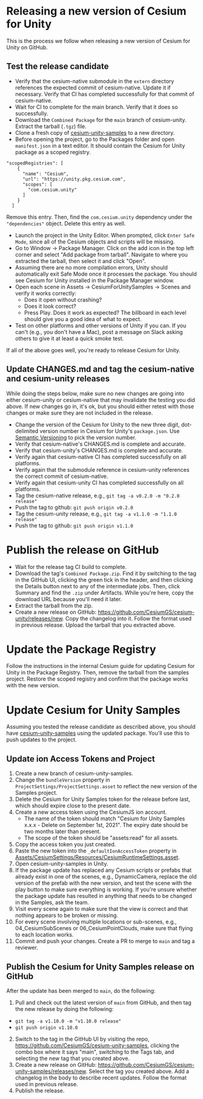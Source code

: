 # Releasing a new version of Cesium for Unity

This is the process we follow when releasing a new version of Cesium for Unity on GitHub.

## Test the release candidate

* Verify that the cesium-native submodule in the `extern` directory references the expected commit of cesium-native. Update it if necessary. Verify that CI has completed successfully for that commit of cesium-native.
* Wait for CI to complete for the main branch. Verify that it does so successfully.
* Download the `Combined Package` for the `main` branch of cesium-unity. Extract the tarball (`.tgz`) file.
* Clone a fresh copy of [cesium-unity-samples](https://github.com/CesiumGS/cesium-unity-samples) to a new directory.
* Before opening the project, go to the Packages folder and open `manifest.json` in a text editor. It should contain the Cesium for Unity package as a scoped registry.
```
"scopedRegistries": [
    {
      "name": "Cesium",
      "url": "https://unity.pkg.cesium.com",
      "scopes": [
        "com.cesium.unity"
      ]
    }
  ]
```
Remove this entry. Then, find the `com.cesium.unity` dependency under the `"dependencies"` object. Delete this entry as well.
* Launch the project in the Unity Editor. When prompted, click `Enter Safe Mode`, since all of the Cesium objects and scripts will be missing.
* Go to Window -> Package Manager. Click on the add icon in the top left corner and select "Add package from tarball". Navigate to where you extracted the tarball, then select it and click "Open".
* Assuming there are no more compilation errors, Unity should automatically exit Safe Mode once it processes the package. You should see Cesium for Unity installed in the Package Manager window.
* Open each scene in Assets -> CesiumForUnitySamples -> Scenes and verify it works correctly:
  * Does it open without crashing?
  * Does it look correct?
  * Press Play. Does it work as expected? The billboard in each level should give you a good idea of what to expect.
* Test on other platforms and other versions of Unity if you can. If you can't (e.g., you don't have a Mac), post a message on Slack asking others to give it at least a quick smoke test.

If all of the above goes well, you're ready to release Cesium for Unity.

## Update CHANGES.md and tag the cesium-native and cesium-unity releases

While doing the steps below, make sure no new changes are going into either cesium-unity or cesium-native that may invalidate the testing you did above. If new changes go in, it's ok, but you should either retest with those changes or make sure they are not included in the release.

* Change the version of the Cesium for Unity to the new three digit, dot-delimited version number in Cesium for Unity's `package.json`. Use [Semantic Versioning](https://semver.org/) to pick the version number.
* Verify that cesium-native's CHANGES.md is complete and accurate.
* Verify that cesium-unity's CHANGES.md is complete and accurate.
* Verify again that cesium-native CI has completed successfully on all platforms.
* Verify again that the submodule reference in cesium-unity references the correct commit of cesium-native.
* Verify again that cesium-unity CI has completed successfully on all platforms.
* Tag the cesium-native release, e.g., `git tag -a v0.2.0 -m "0.2.0 release"`
* Push the tag to github: `git push origin v0.2.0`
* Tag the cesium-unity release, e.g., `git tag -a v1.1.0 -m "1.1.0 release"`
* Push the tag to github: `git push origin v1.1.0`

# Publish the release on GitHub

* Wait for the release tag CI build to complete.
* Download the tag's `Combined Package.zip`. Find it by switching to the tag in the GitHub UI, clicking the green tick in the header, and then clicking the Details button next to any of the intermediate jobs. Then, click Summary and find the `.zip` under Artifacts. While you're here, copy the download URL because you'll need it later.
* Extract the tarball from the zip.
* Create a new release on GitHub: https://github.com/CesiumGS/cesium-unity/releases/new. Copy the changelog into it. Follow the format used in previous release. Upload the tarball that you extracted above.

# Update the Package Registry

Follow the instructions in the internal Cesium guide for updating Cesium for Unity in the Package Registry. Then, remove the tarball from the samples project. Restore the scoped registry and confirm that the package works with the new version.

# Update Cesium for Unity Samples

Assuming you tested the release candidate as described above, you should have [cesium-unity-samples](https://github.com/CesiumGS/cesium-unity-samples) using the updated package. You'll use this to push updates to the project.

## Update ion Access Tokens and Project

1. Create a new branch of cesium-unity-samples. 
2. Change the `bundleVersion` property in `ProjectSettings/ProjectSettings.asset` to reflect the new version of the Samples project.
2. Delete the Cesium for Unity Samples token for the release before last, which should expire close to the present date.
3. Create a new access token using the CesiumJS ion account. 
   * The name of the token should match "Cesium for Unity Samples x.x.x - Delete on September 1st, 2021". The expiry date should be two months later than present. 
   * The scope of the token should be "assets:read" for all assets.
4. Copy the access token you just created.
5. Paste the new token into the `_defaultIonAccessToken` property in [Assets/CesiumSettings/Resources/CesiumRuntimeSettings.asset](https://github.com/CesiumGS/cesium-unity-samples/blob/main/Assets/CesiumSettings/Resources/CesiumRuntimeSettings.asset).
6. Open cesium-unity-samples in Unity.
7. If the package update has replaced any Cesium scripts or prefabs that already exist in one of the scenes, e.g., DynamicCamera, replace the old version of the prefab with the new version, and test the scene with the play button to make sure everything is working. If you're unsure whether the package update has resulted in anything that needs to be changed in the Samples, ask the team. 
8. Visit every scene again to make sure that the view is correct and that nothing appears to be broken or missing. 
9. For every scene involving multiple locations or sub-scenes, e.g., 04_CesiumSubScenes or 06_CesiumPointClouds, make sure that flying to each location works.
10. Commit and push your changes. Create a PR to merge to `main` and tag a reviewer.

## Publish the Cesium for Unity Samples release on GitHub

After the update has been merged to `main`, do the following:
1. Pull and check out the latest version of `main` from GitHub, and then tag the new release by doing the following:
  * `git tag -a v1.10.0 -m "v1.10.0 release"`
  * `git push origin v1.10.0`
2. Switch to the tag in the GitHub UI by visiting the repo, https://github.com/CesiumGS/cesium-unity-samples, clicking the combo box where it says "main", switching to the Tags tab, and selecting the new tag that you created above.
3. Create a new release on GitHub: https://github.com/CesiumGS/cesium-unity-samples/releases/new. Select the tag you created above. Add a changelog in the body to describe recent updates. Follow the format used in previous release.
4. Publish the release.
